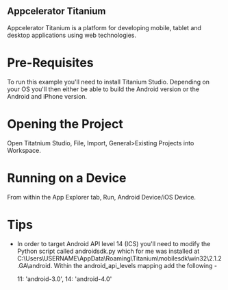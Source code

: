 ## Appcelerator Titanium

Appcelerator Titanium is a platform for developing mobile, tablet and desktop applications using web technologies.

# Pre-Requisites

To run this example you'll need to install Titanium Studio. Depending on your OS you'll then either be able to build the Android version or the Android and iPhone version.

# Opening the Project

Open Titatnium Studio, File, Import, General>Existing Projects into Workspace.

# Running on a Device

From within the App Explorer tab, Run, Android Device/iOS Device.

# Tips

* In order to target Android API level 14 (ICS) you'll need to modify the Python script called androidsdk.py which for me was installed at C:\Users\USERNAME\AppData\Roaming\Titanium\mobilesdk\win32\2.1.2.GA\android. Within the android_api_levels mapping add the following -

	11: 'android-3.0',
	14: 'android-4.0'
 
